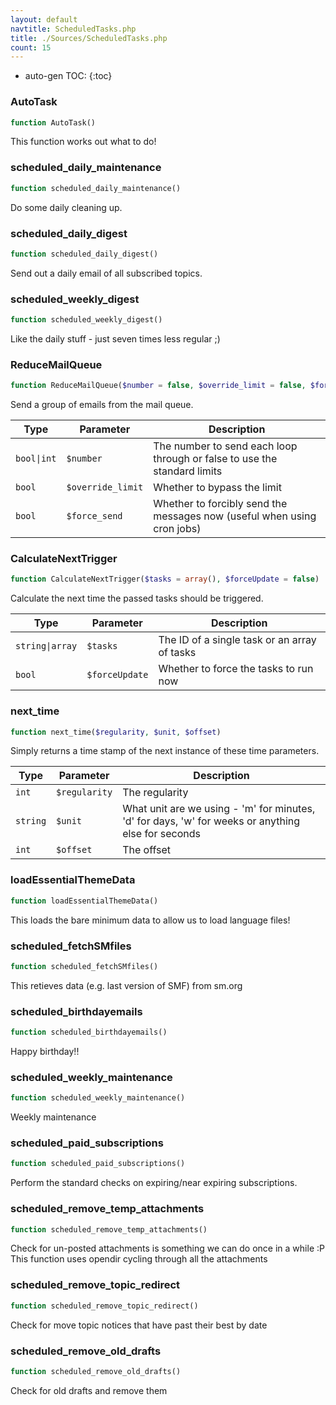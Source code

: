 ```yaml
---
layout: default
navtitle: ScheduledTasks.php
title: ./Sources/ScheduledTasks.php
count: 15
---
```

* auto-gen TOC:
{:toc}
### AutoTask

```php
function AutoTask()
```
This function works out what to do!



### scheduled_daily_maintenance

```php
function scheduled_daily_maintenance()
```
Do some daily cleaning up.



### scheduled_daily_digest

```php
function scheduled_daily_digest()
```
Send out a daily email of all subscribed topics.



### scheduled_weekly_digest

```php
function scheduled_weekly_digest()
```
Like the daily stuff - just seven times less regular ;)



### ReduceMailQueue

```php
function ReduceMailQueue($number = false, $override_limit = false, $force_send = false)
```
Send a group of emails from the mail queue.



Type|Parameter|Description
---|---|---
`bool\|int`|`$number`|The number to send each loop through or false to use the standard limits
`bool`|`$override_limit`|Whether to bypass the limit
`bool`|`$force_send`|Whether to forcibly send the messages now (useful when using cron jobs)

### CalculateNextTrigger

```php
function CalculateNextTrigger($tasks = array(), $forceUpdate = false)
```
Calculate the next time the passed tasks should be triggered.



Type|Parameter|Description
---|---|---
`string\|array`|`$tasks`|The ID of a single task or an array of tasks
`bool`|`$forceUpdate`|Whether to force the tasks to run now

### next_time

```php
function next_time($regularity, $unit, $offset)
```
Simply returns a time stamp of the next instance of these time parameters.



Type|Parameter|Description
---|---|---
`int`|`$regularity`|The regularity
`string`|`$unit`|What unit are we using - 'm' for minutes, 'd' for days, 'w' for weeks or anything else for seconds
`int`|`$offset`|The offset

### loadEssentialThemeData

```php
function loadEssentialThemeData()
```
This loads the bare minimum data to allow us to load language files!



### scheduled_fetchSMfiles

```php
function scheduled_fetchSMfiles()
```
This retieves data (e.g. last version of SMF) from sm.org



### scheduled_birthdayemails

```php
function scheduled_birthdayemails()
```
Happy birthday!!



### scheduled_weekly_maintenance

```php
function scheduled_weekly_maintenance()
```
Weekly maintenance



### scheduled_paid_subscriptions

```php
function scheduled_paid_subscriptions()
```
Perform the standard checks on expiring/near expiring subscriptions.



### scheduled_remove_temp_attachments

```php
function scheduled_remove_temp_attachments()
```
Check for un-posted attachments is something we can do once in a while :P
This function uses opendir cycling through all the attachments



### scheduled_remove_topic_redirect

```php
function scheduled_remove_topic_redirect()
```
Check for move topic notices that have past their best by date



### scheduled_remove_old_drafts

```php
function scheduled_remove_old_drafts()
```
Check for old drafts and remove them



